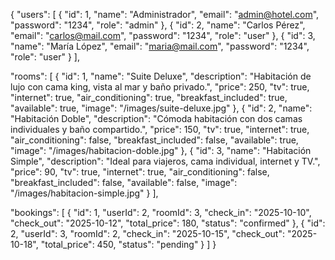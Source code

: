 {
"users": [
{
"id": 1,
"name": "Administrador",
"email": "admin@hotel.com",
"password": "1234",
"role": "admin"
},
{
"id": 2,
"name": "Carlos Pérez",
"email": "carlos@mail.com",
"password": "1234",
"role": "user"
},
{
"id": 3,
"name": "María López",
"email": "maria@mail.com",
"password": "1234",
"role": "user"
}
],

"rooms": [
{
"id": 1,
"name": "Suite Deluxe",
"description": "Habitación de lujo con cama king, vista al mar y baño privado.",
"price": 250,
"tv": true,
"internet": true,
"air_conditioning": true,
"breakfast_included": true,
"available": true,
"image": "/images/suite-deluxe.jpg"
},
{
"id": 2,
"name": "Habitación Doble",
"description": "Cómoda habitación con dos camas individuales y baño compartido.",
"price": 150,
"tv": true,
"internet": true,
"air_conditioning": false,
"breakfast_included": false,
"available": true,
"image": "/images/habitacion-doble.jpg"
},
{
"id": 3,
"name": "Habitación Simple",
"description": "Ideal para viajeros, cama individual, internet y TV.",
"price": 90,
"tv": true,
"internet": true,
"air_conditioning": false,
"breakfast_included": false,
"available": false,
"image": "/images/habitacion-simple.jpg"
}
],

"bookings": [
{
"id": 1,
"userId": 2,
"roomId": 3,
"check_in": "2025-10-10",
"check_out": "2025-10-12",
"total_price": 180,
"status": "confirmed"
},
{
"id": 2,
"userId": 3,
"roomId": 2,
"check_in": "2025-10-15",
"check_out": "2025-10-18",
"total_price": 450,
"status": "pending"
}
]
}
